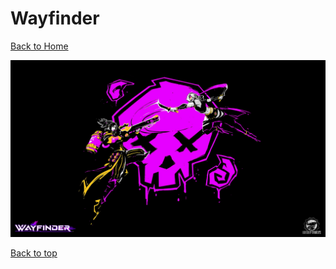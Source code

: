 # Wayfinder

[Back to Home](https://github.com/RickyFoots/Wallpapers/tree/main)

</h1>

<img src="https://github.com/RickyFoots/Wallpapers/blob/main/Video%20Games/Wayfinder/20231028_1439_Wayfinder___VenNiss_Screen_Print_Design.jpg">

[Back to top](#Top)